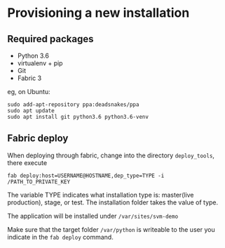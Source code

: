 Provisioning a new installation
===============================

## Required packages

* Python 3.6
* virtualenv + pip
* Git
* Fabric 3

 
eg, on Ubuntu:

    sudo add-apt-repository ppa:deadsnakes/ppa
    sudo apt update
    sudo apt install git python3.6 python3.6-venv
    
## Fabric deploy

When deploying through fabric, change into the directory `deploy_tools`, there execute

    fab deploy:host=USERNAME@HOSTNAME,dep_type=TYPE -i /PATH_TO_PRIVATE_KEY
    
The variable TYPE indicates what installation type is: master(live production), stage, or test.
The installation folder takes the value of type.

The application will be installed under `/var/sites/svm-demo`

Make sure that the target folder `/var/python` is writeable to the user you indicate in the `fab deploy` command.

